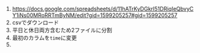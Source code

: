 1. https://docs.google.com/spreadsheets/d/11hATrKyDGkrI51DRiqIeQbvyCY1iNs00MRoRRTmByNM/edit?gid=1599205257#gid=1599205257
2. csvでダウンロード
3. 平日と休日両方含むため2ファイルに分割
4. 最初のカラムを```time```に変更
5. 